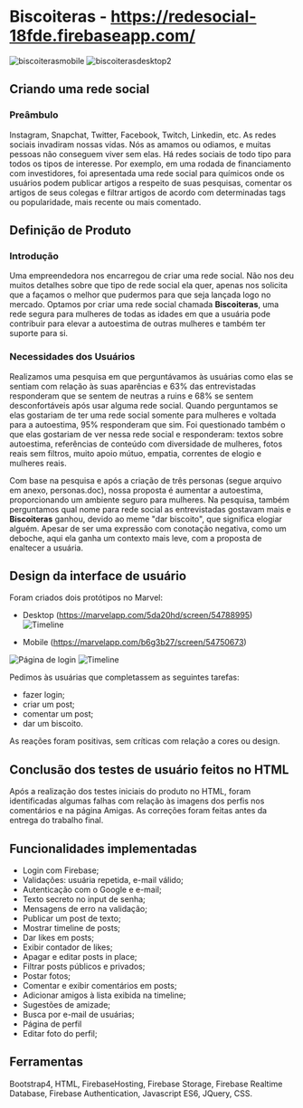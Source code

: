 # **Biscoiteras** - https://redesocial-18fde.firebaseapp.com/

![biscoiterasmobile](https://user-images.githubusercontent.com/46823142/61017053-3acdc180-a368-11e9-95cf-247483ed6448.png) ![biscoiterasdesktop2](https://user-images.githubusercontent.com/46823142/61017157-8ed8a600-a368-11e9-972f-52f94c925e29.png)


## Criando uma rede social

### Preâmbulo

Instagram, Snapchat, Twitter, Facebook, Twitch, Linkedin, etc. As redes sociais invadiram nossas vidas. Nós as amamos ou odiamos, e muitas pessoas não conseguem viver sem elas.
Há redes sociais de todo tipo para todos os tipos de interesse. Por exemplo, em uma rodada de financiamento com investidores, foi apresentada uma rede social para químicos onde os usuários podem publicar artigos a respeito de suas pesquisas, comentar os artigos de seus colegas e filtrar artigos de acordo com determinadas tags ou popularidade, mais recente ou mais comentado.

## Definição de Produto

### Introdução

Uma empreendedora nos encarregou de criar uma rede social. Não nos deu muitos detalhes sobre que tipo de rede social ela quer, apenas nos solicita que a façamos o melhor que pudermos para que seja lançada logo no mercado. 
Optamos por criar uma rede social chamada **Biscoiteras**, uma rede segura para mulheres de todas as idades em que a usuária pode contribuir para elevar a autoestima de outras mulheres e também ter suporte para si.

### Necessidades dos Usuários
Realizamos uma pesquisa em que perguntávamos às usuárias como elas se sentiam com relação às suas aparências e 63% das entrevistadas responderam que se sentem de neutras a ruins e 68% se sentem desconfortáveis após usar alguma rede social. Quando perguntamos se elas gostariam de ter uma rede social somente para mulheres e voltada para a autoestima, 95% responderam que sim. Foi questionado também o que elas gostariam de ver nessa rede social e responderam: textos sobre autoestima, referências de conteúdo com diversidade de mulheres, fotos reais sem filtros, muito apoio mútuo, empatia, correntes de elogio e mulheres reais.

Com base na pesquisa e após a criação de três personas (segue arquivo em anexo, personas.doc), nossa proposta é aumentar a autoestima, proporcionando um ambiente seguro para mulheres. Na pesquisa, também perguntamos qual nome para rede social as entrevistadas gostavam mais e **Biscoiteras** ganhou, devido ao meme "dar biscoito", que significa elogiar alguém. Apesar de ser uma expressão com conotação negativa, como um deboche, aqui ela ganha um contexto mais leve, com a proposta de enaltecer a usuária.

## Design da interface de usuário
Foram criados dois protótipos no Marvel:
  * Desktop (https://marvelapp.com/5da20hd/screen/54788995)
  ![Timeline](/public/img/prototype/Desktop-biscoiteras2.png)
  
  * Mobile (https://marvelapp.com/b6g3b27/screen/54750673)
  
  ![Página de login](/public/img/prototype/biscoiteras-mobile.png)
  ![Timeline](/public/img/prototype/biscoiteras-mobile2.png)
  
Pedimos às usuárias que completassem as seguintes tarefas:
  * fazer login;
  * criar um post;
  * comentar um post;
  * dar um biscoito.
  
As reações foram positivas, sem críticas com relação a cores ou design.

## Conclusão dos testes de usuário feitos no HTML
Após a realização dos testes iniciais do produto no HTML, foram identificadas algumas falhas com relação às imagens dos perfis nos comentários e na página Amigas. As correções foram feitas antes da entrega do trabalho final.

## Funcionalidades implementadas
 * Login com Firebase;
 * Validações: usuária repetida, e-mail válido;
 * Autenticação com o Google e e-mail;
 * Texto secreto no input de senha;
 * Mensagens de erro na validação;
 * Publicar um post de texto;
 * Mostrar timeline de posts;
 * Dar likes em posts;
 * Exibir contador de likes;
 * Apagar e editar posts in place;
 * Filtrar posts públicos e privados;
 * Postar fotos;
 * Comentar e exibir comentários em posts;
 * Adicionar amigos à lista exibida na timeline;
 * Sugestões de amizade;
 * Busca por e-mail de usuárias;
 * Página de perfil
 * Editar foto do perfil;
 
 ## Ferramentas
 Bootstrap4, HTML, FirebaseHosting, Firebase Storage, Firebase Realtime Database, Firebase Authentication, Javascript ES6, JQuery, CSS.

